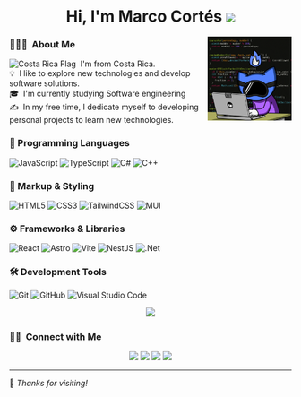 <h1 align="center"><b>Hi, I'm Marco Cortés </b><img src="https://media.giphy.com/media/hvRJCLFzcasrR4ia7z/giphy.gif" width="35"></h1>

<img alt="Night Coding" src="https://raw.githubusercontent.com/Marcortes22/Marcortes22/main/assets/coding.gif" align="right"  height="150"/>

### 👨🏻‍💻 &nbsp;About Me

<img src="https://flagcdn.com/w40/cr.png" width="22" alt="Costa Rica Flag"/>  &nbsp;I'm from Costa Rica.  
💡 &nbsp;I like to explore new technologies and develop software solutions.  
🎓 &nbsp;I'm currently studying Software engineering  
✍️ &nbsp;In my free time, I dedicate myself to developing personal projects to learn new technologies.  


### 🧠 Programming Languages

![JavaScript](https://img.shields.io/badge/javascript-%23323330.svg?style=for-the-badge&logo=javascript&logoColor=%23F7DF1E)
![TypeScript](https://img.shields.io/badge/typescript-%23007ACC.svg?style=for-the-badge&logo=typescript&logoColor=white)
![C#](https://img.shields.io/badge/c%23-%23239120.svg?style=for-the-badge&logo=csharp&logoColor=white)
![C++](https://img.shields.io/badge/c++-%2300599C.svg?style=for-the-badge&logo=c%2B%2B&logoColor=white)


### 🧱 Markup & Styling

![HTML5](https://img.shields.io/badge/html5-%23E34F26.svg?style=for-the-badge&logo=html5&logoColor=white)
![CSS3](https://img.shields.io/badge/css3-%231572B6.svg?style=for-the-badge&logo=css3&logoColor=white)
![TailwindCSS](https://img.shields.io/badge/tailwindcss-%2338B2AC.svg?style=for-the-badge&logo=tailwind-css&logoColor=white)
![MUI](https://img.shields.io/badge/MUI-%230081CB.svg?style=for-the-badge&logo=mui&logoColor=white)


### ⚙️ Frameworks & Libraries

![React](https://img.shields.io/badge/react-%2320232a.svg?style=for-the-badge&logo=react&logoColor=%2361DAFB)
![Astro](https://img.shields.io/badge/astro-%232C2052.svg?style=for-the-badge&logo=astro&logoColor=white)
![Vite](https://img.shields.io/badge/vite-%23646CFF.svg?style=for-the-badge&logo=vite&logoColor=white)
![NestJS](https://img.shields.io/badge/nestjs-%23E0234E.svg?style=for-the-badge&logo=nestjs&logoColor=white)
![.Net](https://img.shields.io/badge/.NET-5C2D91?style=for-the-badge&logo=.net&logoColor=white)


### 🛠 Development Tools

![Git](https://img.shields.io/badge/git-%23F05033.svg?style=for-the-badge&logo=git&logoColor=white)
![GitHub](https://img.shields.io/badge/github-%23121011.svg?style=for-the-badge&logo=github&logoColor=white)
![Visual Studio Code](https://img.shields.io/badge/Visual%20Studio%20Code-0078d7.svg?style=for-the-badge&logo=visual-studio-code&logoColor=white)


<p align="center">
  <a href="https://github.com/Marcortes22">
    <img height="180em" src="https://github-readme-stats-eight-theta.vercel.app/api/top-langs/?username=Marcortes22&layout=compact&langs_count=8&theme=algolia"/>
  </a>
</p>


### 🤝🏻 &nbsp;Connect with Me

<p align="center">
<a href="https://www.linkedin.com/in/marco-cort%C3%A9s-2b837b228"><img src="https://img.shields.io/badge/-Linkedin-0077B5?style=flat&logo=linkedin&logoColor=white"/></a>
<a href="mailto:marcortes.stiven@gmail.com?subject=Consulta&body=Hola, quiero saber más sobre tu trabajo!"><img src="https://img.shields.io/badge/-marcortes.stiven@gmail.com-D14836?style=flat&logo=Gmail&logoColor=white"/></a>
<a href="https://www.instagram.com/marcortes_17"><img src="https://img.shields.io/badge/-@marcortes_17-E4405F?style=flat&logo=Instagram&logoColor=white"/></a>
<a href="https://www.facebook.com/profile.php?id=100010607583473"><img src="https://img.shields.io/badge/-Marco%20Cortes%20Castillo-1877F2?style=flat&logo=Facebook&logoColor=white"/></a>
</p>

---

🚀 *Thanks for visiting!*
